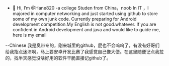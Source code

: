 - 👋 Hi, I’m @Hane820
-a college Studen from China，noob In IT ，I majored in computer networking and just started using github to store some of my own junk code.
Currently preparing for Android development competition.My English is not good.whatever.
If you are confident in Android development and java and would like to guide me, here is my email

--Chinese
我是臭带专的，刚来城里的github，屁也不会呜呜了，有没有好哥们给我指点迷津啊，马上要安卓开发比赛了我感觉自己像大便。在这里随便记点我拉的，找半天感觉没啥好用的软件干脆直接记github了。

<!---
Hane820/Hane820 is a ✨ special ✨ repository because its `README.md` (this file) appears on your GitHub profile.
You can click the Preview link to take a look at your changes.
--->
